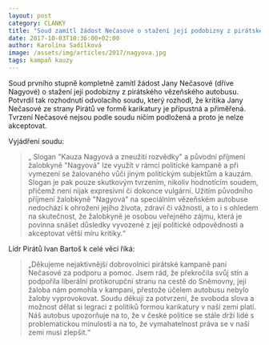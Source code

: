 ```yaml
---
layout: post
category: CLANKY
title: "Soud zamítl žádost Nečasové o stažení její podobizny z pirátského autobusu"
date: 2017-10-03T10:36:00+02:00
author: Karolína Sadílková
image: /assets/img/articles/2017/nagyova.jpg
tags: kampaň kauzy
---
```

 
Soud prvního stupně kompletně zamítl žádost Jany Nečasové (dříve Nagyové) o stažení její podobizny z pirátského vězeňského autobusu. Potvrdil tak rozhodnutí odvolacího soudu, který rozhodl, že kritika Jany Nečasové ze strany Pirátů ve formě karikatury je přípustná a přiměřená. Tvrzení Nečasové nejsou podle soudu ničím podložená a proto je nelze akceptovat. 
 
Vyjádření soudu:
> „ Slogan "Kauza Nagyová a zneužití rozvědky" a původní příjmení žalobkyně "Nagyová" lze využít v rámci politické kampaně a při vymezení se žalovaného vůči jiným politickým subjektům a kauzám. Slogan je pak pouze skutkovým tvrzením, nikoliv hodnotícím soudem, přičemž není nijak expresivní či dokonce vulgární. Užitím původního příjmení žalobkyně "Nagyová" na speciálním vězeňském autobuse nedochází k ohrožení jejího života, zdraví či vážnosti, a to i s ohledem na skutečnost, že žalobkyně je osobou veřejného zájmu, která je povinna snášet důsledky vyvozené z její politické odpovědnosti a akceptovat větší míru kritiky.“

Lídr Pirátů Ivan Bartoš k celé věci říká: 

> „Děkujeme nejaktivnější dobrovolnici pirátské kampaně paní Nečasové za podporu a pomoc. Jsem rád, že překročila svůj stín a podpořila liberální protikorupční stranu na cestě do Sněmovny, její žaloba nám pomohla v kampani, přestože účelem autobusu nebylo žaloby vyprovokovat. Soudu děkuji za potvrzení, že svoboda slova a možnost dělat si legraci z politiků formou karikatury v naší zemi platí. Náš autobus upozorňuje na to, že v české politice se stále drží lidé s problematickou minulostí a na to, že vymahatelnost práva se v naší zemi musí zlepšit.“
